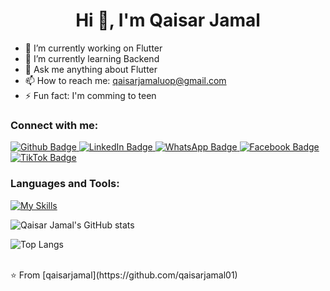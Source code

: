  <h1 align="center">Hi 👋, I'm Qaisar Jamal </h1>
 
- 🔭 I’m currently working on Flutter
- 🌱 I’m currently learning Backend
- 💬 Ask me anything about Flutter 
- 📫 How to reach me: qaisarjamaluop@gmail.com
- ⚡ Fun fact: I'm comming to teen
  
### Connect with me:
<div id="badges">
  <a href="https://github.com/qaisarjamal01">
    <img src="https://img.shields.io/badge/Github-white?style=for-the-badge&logo=Github&logoColor=black" alt="Github Badge"/>
  </a>
  <a href="https://www.linkedin.com/in/qaisar-jamaluop">
  <img src="https://img.shields.io/badge/LinkedIn-0A66C2?style=for-the-badge&logo=linkedin" alt="LinkedIn Badge"/>
</a>
  <a href="https://wa.me/923028076931">
    <img src="https://img.shields.io/badge/WhatsApp-green?style=for-the-badge&logo=whatsapp&logoColor=white" alt="WhatsApp Badge"/>
  </a>
  <a href="https://www.facebook.com/share/1HTcx61QvC/">
    <img src="https://img.shields.io/badge/Facebook-blue?style=for-the-badge&logo=facebook&logoColor=white" alt="Facebook Badge"/>
  </a>
  <a href="https://www.tiktok.com/@qaisarjamal011?_t=ZS-8tw5NoOnZy5&_r=1">
    <img src="https://img.shields.io/badge/TikTok-black?style=for-the-badge&logo=tiktok&logoColor=white" alt="TikTok Badge"/>
  </a>
</div>


### Languages and Tools:
[![My Skills](https://skillicons.dev/icons?i=flutter,dart,firebase,github,git,postman,figma)](https://skillicons.dev)

![Qaisar Jamal's GitHub stats](https://github-readme-stats.vercel.app/api?username=qaisarjamal01&show_icons=true&theme=dark)

![Top Langs](https://github-readme-stats.vercel.app/api/top-langs/?username=qaisarjamal01&theme=dark)


<br>
⭐️ From [qaisarjamal](https://github.com/qaisarjamal01)
